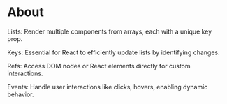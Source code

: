 # About
Lists: Render multiple components from arrays, each with a unique key prop.


Keys: Essential for React to efficiently update lists by identifying changes.


Refs: Access DOM nodes or React elements directly for custom interactions. 


Events: Handle user interactions like clicks, hovers, enabling dynamic behavior.
